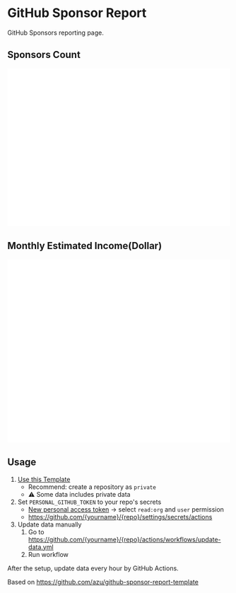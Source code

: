 # GitHub Sponsor Report 

GitHub Sponsors reporting page.

## Sponsors Count

![sponsors count](./docs/img/sponsors_count.svg)

## Monthly Estimated Income(Dollar)

![estimatedIncomeDollar](docs/img/estimated_income_dollar.svg)

## Usage

1. [Use this Template](https://github.com/azu/github-sponsor-report-template/generate)
   - Recommend: create a repository as `private`
   - :warning: Some data includes private data
2. Set `PERSONAL_GITHUB_TOKEN` to your repo's secrets
   - [New personal access token](https://github.com/settings/tokens/new) → select `read:org` and `user` permission
   - <https://github.com/{yourname}/{repo}/settings/secrets/actions>
3. Update data manually
   1. Go to <https://github.com/{yourname}/{repo}/actions/workflows/update-data.yml>
   2. Run workflow

After the setup, update data every hour by GitHub Actions.

Based on <https://github.com/azu/github-sponsor-report-template>
